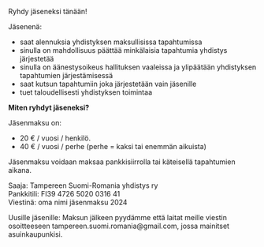 Ryhdy jäseneksi tänään!

Jäsenenä:

<ul>
  <li>saat alennuksia yhdistyksen maksullisissa tapahtumissa</li>
  <li>sinulla on mahdollisuus päättää minkälaisia tapahtumia yhdistys järjestetää</li>
  <li>sinulla on äänestysoikeus hallituksen vaaleissa ja ylipäätään yhdistyksen tapahtumien järjestämisessä</li>
  <li>saat kutsun tapahtumiin joka järjestetään vain jäsenille</li>
  <li>tuet taloudellisesti yhdistyksen toimintaa</li>
</ul>

<p><strong>Miten ryhdyt jäseneksi?</strong></p>
Jäsenmaksu on:
<ul>
  <li>20 € / vuosi / henkilö.</li>
  <li>40 € / vuosi / perhe (perhe = kaksi tai enemmän aikuista)</li>
</ul>

<p>Jäsenmaksu voidaan maksaa pankkisiirrolla tai käteisellä tapahtumien aikana.</p>

<p>Saaja: Tampereen Suomi-Romania yhdistys ry<br>
Pankkitili: FI39 4726 5020 0316 41<br>
Viestinä: oma nimi jäsenmaksu 2024</p>

<p>Uusille jäsenille: Maksun jälkeen pyydämme että laitat meille viestin osoitteeseen tampereen.suomi.romania@gmail.com, jossa mainitset asuinkaupunkisi.</p>

